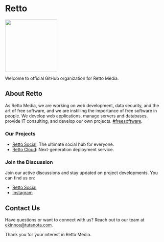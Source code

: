 # Retto
<img src="https://avatars.githubusercontent.com/u/126869909?s=200&v=4" width="170" height="170">

Welcome to official GitHub organization for Retto Media.

## About Retto
As Retto Media, we are working on web development, data security, and the art of free software, and we are instilling the importance of free software in people. We develop web applications, manage servers and databases, provide IT consulting, and develop our own projects. <a href="">#freesoftware</a>.

### Our Projects
- [Retto Social](https://rettomedia.com): The ultimate social hub for everyone.
- [Retto Cloud](https://cloud.rettomedia.com): Next-generation deployment service.

### Join the Discussion
Join our active discussions and stay updated on project developments. You can find us on:

- [Retto Social](https://social.rettomedia.com)
- [Instagram](https://instagram.com/retto.media)

## Contact Us
Have questions or want to connect with us? Reach out to our team at [ekinnos@tutanota.com](mailto:ekinnos@tutanota.com).

Thank you for your interest in Retto Media.
